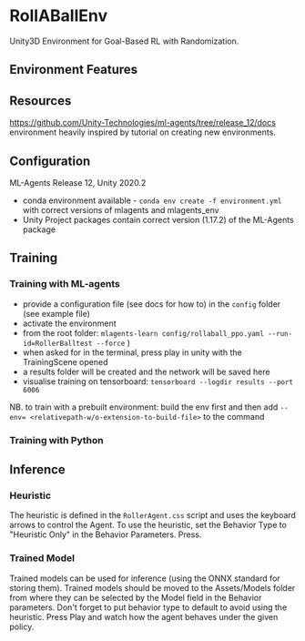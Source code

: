 # RollABallEnv
Unity3D Environment for Goal-Based RL with Randomization. 

## Environment Features 

## Resources
https://github.com/Unity-Technologies/ml-agents/tree/release_12/docs
environment heavily inspired by tutorial on creating new environments.

## Configuration
ML-Agents Release 12, Unity 2020.2 
- conda environment available - `conda env create -f environment.yml` with correct versions of mlagents and mlagents_env
- Unity Project packages contain correct version (1.17.2) of the ML-Agents package


## Training
### Training with ML-agents
- provide a configuration file (see docs for how to) in the `config` folder (see example file)
- activate the environment
- from the root folder: `mlagents-learn config/rollaball_ppo.yaml --run-id=RollerBalltest --force` )
- when asked for in the terminal, press play in unity with the TrainingScene opened
- a results folder will be created and the network will be saved here
- visualise training on tensorboard: `tensorboard --logdir results --port 6006`

NB. to train with a prebuilt environment: build the env first and then add `--env= <relativepath-w/o-extension-to-build-file>` to the command
### Training with Python



## Inference
### Heuristic
The heuristic is defined in the `RollerAgent.css` script and uses the keyboard arrows to control the Agent. To use the heuristic, set the Behavior Type to "Heuristic Only" in the Behavior Parameters. Press.
### Trained Model
Trained models can be used for inference (using the ONNX standard for storing them). Trained models should be moved to the Assets/Models folder from where they can be selected by the Model field in the Behavior parameters. Don't forget to put behavior type to default to avoid using the heuristic. Press Play and watch how the agent behaves under the given policy. 